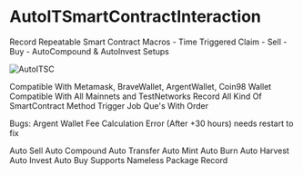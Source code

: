 # AutoITSmartContractInteraction
Record Repeatable Smart Contract Macros - Time Triggered Claim - Sell - Buy - AutoCompound &amp; AutoInvest Setups

![AutoITSC](https://raw.githubusercontent.com/tylerburden22/AutoITSmartContractInteraction/main/ss.jpg)




Compatible With Metamask, BraveWallet, ArgentWallet, Coin98 Wallet
Compatible With All Mainnets and TestNetworks
Record All Kind Of SmartContract Method
Trigger Job Que's With Order

Bugs:
Argent Wallet Fee Calculation Error (After +30 hours) needs restart to fix

Auto Sell
Auto Compound
Auto Transfer
Auto Mint
Auto Burn
Auto Harvest
Auto Invest
Auto Buy
Supports Nameless Package Record
